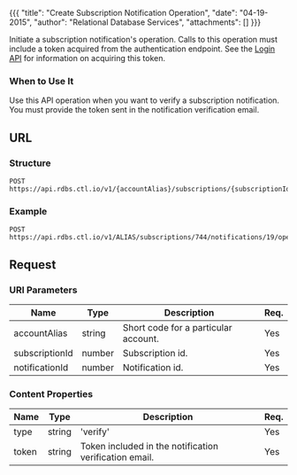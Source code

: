 {{{
  "title": "Create Subscription Notification Operation",
  "date": "04-19-2015",
  "author": "Relational Database Services",
  "attachments": []
}}}

Initiate a subscription notification's operation. Calls to this operation must include a token acquired from the authentication endpoint. See the [Login API](../Authentication/login.md) for information on acquiring this token.

### When to Use It

Use this API operation when you want to verify a subscription notification. You must provide the token sent in the notification verification email.

## URL

### Structure

    POST https://api.rdbs.ctl.io/v1/{accountAlias}/subscriptions/{subscriptionId}/notifications/{notificationId}/operations

### Example

    POST https://api.rdbs.ctl.io/v1/ALIAS/subscriptions/744/notifications/19/operations

## Request

### URI Parameters

| Name | Type | Description | Req. |
| --- | --- | --- | --- |
| accountAlias | string | Short code for a particular account. | Yes |
| subscriptionId | number | Subscription id. | Yes |
| notificationId | number | Notification id. | Yes |

### Content Properties

| Name | Type | Description | Req. |
| --- | --- | --- | --- |
| type | string | 'verify' | Yes |
| token | string | Token included in the notification verification email. | Yes |

